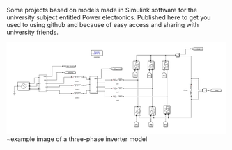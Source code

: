 Some projects based on models made in Simulink software for the university subject entitled Power electronics. Published here to get you used to using github and because of easy access and sharing with university friends.

![Example Image](https://github.com/JackobPunch/PowerElectronics/blob/main/3p_inverter/image.jpg)
~example image of a three-phase inverter model
